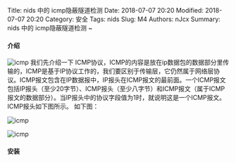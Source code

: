 Title: nids 中的 icmp隐蔽隧道检测
Date: 2018-07-07 20:20
Modified: 2018-07-07 20:20
Category: 安全
Tags: nids
Slug: M4
Authors: nJcx
Summary: nids 中的 icmp隐蔽隧道检测 ~


#### 介绍

![icmp](../images/tcpip.gif)
我们先介绍一下 ICMP协议，ICMP的内容是放在ip数据包的数据部分里传输的，ICMP是基于IP协议工作的，我们要区别于传输层，它仍然属于网络层协议。ICMP报文包含在IP数据报中，IP报头在ICMP报文的最前面。一个ICMP报文包括IP报头（至少20字节）、ICMP报头（至少八字节）和ICMP报文（属于ICMP报文的数据部分）。当IP报头中的协议字段值为1时，就说明这是一个ICMP报文。ICMP报头如下图所示。 
如下图：

![icmp](../images/icmp.png)

![icmp](../images/icmpfield.png)

#### 安装


